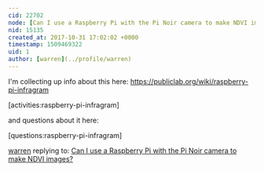 ```yaml
---
cid: 22702
node: [Can I use a Raspberry Pi with the Pi Noir camera to make NDVI images?](../notes/warren/10-31-2017/can-i-use-a-raspberry-pi-with-the-pi-noir-camera-to-make-ndvi-images)
nid: 15135
created_at: 2017-10-31 17:02:02 +0000
timestamp: 1509469322
uid: 1
author: [warren](../profile/warren)
---
```


I'm collecting up info about this here: https://publiclab.org/wiki/raspberry-pi-infragram

[activities:raspberry-pi-infragram]

and questions about it here:

[questions:raspberry-pi-infragram]

[warren](../profile/warren) replying to: [Can I use a Raspberry Pi with the Pi Noir camera to make NDVI images?](../notes/warren/10-31-2017/can-i-use-a-raspberry-pi-with-the-pi-noir-camera-to-make-ndvi-images)

